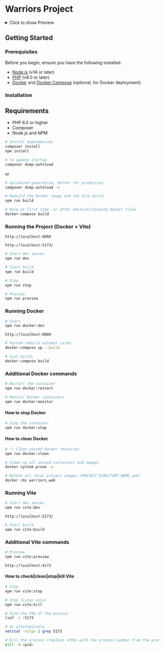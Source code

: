 # Warriors Project

<details>
  <summary>Click to show Preview</summary>

  ![WARRIORS](https://raw.githubusercontent.com/ashuksu/warriors/refs/heads/main/preview.jpg)
</details>


## Getting Started

### Prerequisites

Before you begin, ensure you have the following installed:
- [Node.js](https://nodejs.org/) (v14 or later)
- [PHP](https://www.php.net/) (v8.0 or later)
- [Docker](https://docs.docker.com/get-docker/) and [Docker Compose](https://docs.docker.com/compose/install/) (optional, for Docker deployment)

### Installation

## Requirements
- PHP 8.0 or higher
- Composer
- Node.js and NPM

```bash
# Install dependencies
composer install
npm install
```

```bash
# to update startup
composer dump-autoload
```
or

```bash
# optimized generation, better for production
composer dump-autoload -o
```

```bash   
# Rebuild the Docker image and the Vite build
npm run build
```

```bash   
# Once at first time, or after edition/cleaning Docker files
docker-compose build
```

### Running the Project (Docker + Vite)

```
http://localhost:8080
```

```
http://localhost:5173/
```

```bash 
# Start dev server
npm run dev
```

```bash 
# Start build
npm run build
```

```bash  
# Stop
npm run stop
```

```bash  
# Preview
npm run preview
```

### Running Docker

```bash
# Start
npm run docker:dev
```

```
http://localhost:8080
```

```bash 
# Forced rebuild without cache:
docker-compose up --build
```

```bash 
# Just build:
docker-compose build
```

### Additional Docker commands

```bash
# Restart the container
npm run docker:restart
```

```bash
# Monitor Docker containers
npm run docker:monitor
```

#### How to stop Docker

```bash  
# Stop the container
npm run docker:stop
```

#### How to clean Docker

```bash 
# !! Clean unused Docker resources
npm run docker:clean
```

```bash 
# Clean up all unused containers and images
docker system prune -a
```

```bash 
# Delete all local project images (PROJECT_DIRECTORY_NAME_web)
docker rmi warriors_web
```

### Running Vite

```bash 
# Start dev server
npm run vite:dev
```

```
http://localhost:5173/
```

```bash 
# Start build
npm run vite:build
```

### Additional Vite commands

```bash
# Preview
npm run vite:preview
```

```
http://localhost:4173
```

#### How to check|clean|stop|kill Vite

```bash  
# Stop
npm run vite:stop
```

```bash
# Stop (Linux only)
npm run vite:kill
```

```bash
# Find the PID of the process
lsof -i :5173
```

```bash
# Or alternatively
netstat -tulpn | grep 5173
```

```bash
# Kill the process (replace <PID> with the process number from the previous command)
kill -9 <pid>
```